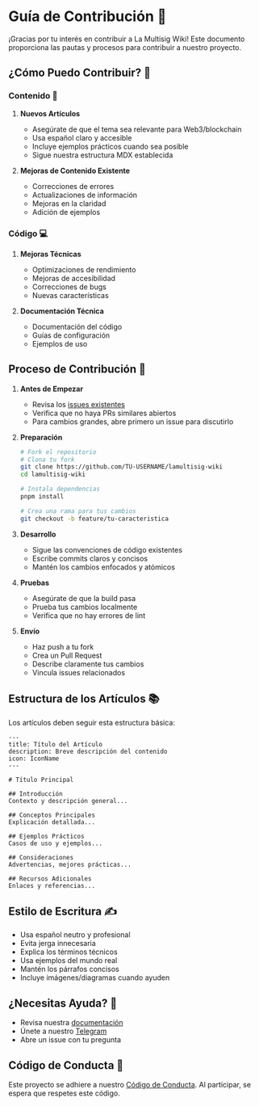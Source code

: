 # Guía de Contribución 🤝

¡Gracias por tu interés en contribuir a La Multisig Wiki! Este documento proporciona las pautas y procesos para contribuir a nuestro proyecto.

## ¿Cómo Puedo Contribuir? 🌟

### Contenido 📝

1. **Nuevos Artículos**
   - Asegúrate de que el tema sea relevante para Web3/blockchain
   - Usa español claro y accesible
   - Incluye ejemplos prácticos cuando sea posible
   - Sigue nuestra estructura MDX establecida

2. **Mejoras de Contenido Existente**
   - Correcciones de errores
   - Actualizaciones de información
   - Mejoras en la claridad
   - Adición de ejemplos

### Código 💻

1. **Mejoras Técnicas**
   - Optimizaciones de rendimiento
   - Mejoras de accesibilidad
   - Correcciones de bugs
   - Nuevas características

2. **Documentación Técnica**
   - Documentación del código
   - Guías de configuración
   - Ejemplos de uso

## Proceso de Contribución 🔄

1. **Antes de Empezar**
   - Revisa los [issues existentes](https://github.com/lamultisig/lamultisig-wiki/issues)
   - Verifica que no haya PRs similares abiertos
   - Para cambios grandes, abre primero un issue para discutirlo

2. **Preparación**
   ```bash
   # Fork el repositorio
   # Clona tu fork
   git clone https://github.com/TU-USERNAME/lamultisig-wiki
   cd lamultisig-wiki
   
   # Instala dependencias
   pnpm install
   
   # Crea una rama para tus cambios
   git checkout -b feature/tu-caracteristica
   ```

3. **Desarrollo**
   - Sigue las convenciones de código existentes
   - Escribe commits claros y concisos
   - Mantén los cambios enfocados y atómicos

4. **Pruebas**
   - Asegúrate de que la build pasa
   - Prueba tus cambios localmente
   - Verifica que no hay errores de lint

5. **Envío**
   - Haz push a tu fork
   - Crea un Pull Request
   - Describe claramente tus cambios
   - Vincula issues relacionados

## Estructura de los Artículos 📚

Los artículos deben seguir esta estructura básica:

```mdx
---
title: Título del Artículo
description: Breve descripción del contenido
icon: IconName
---

# Título Principal

## Introducción
Contexto y descripción general...

## Conceptos Principales
Explicación detallada...

## Ejemplos Prácticos
Casos de uso y ejemplos...

## Consideraciones
Advertencias, mejores prácticas...

## Recursos Adicionales
Enlaces y referencias...
```

## Estilo de Escritura ✍️

- Usa español neutro y profesional
- Evita jerga innecesaria
- Explica los términos técnicos
- Usa ejemplos del mundo real
- Mantén los párrafos concisos
- Incluye imágenes/diagramas cuando ayuden

## ¿Necesitas Ayuda? 🤔

- Revisa nuestra [documentación](https://lamultisig.xyz/docs)
- Únete a nuestro [Telegram](https://t.me/lamultisig)
- Abre un issue con tu pregunta

## Código de Conducta 🤝

Este proyecto se adhiere a nuestro [Código de Conducta](CODE_OF_CONDUCT.md). Al participar, se espera que respetes este código.